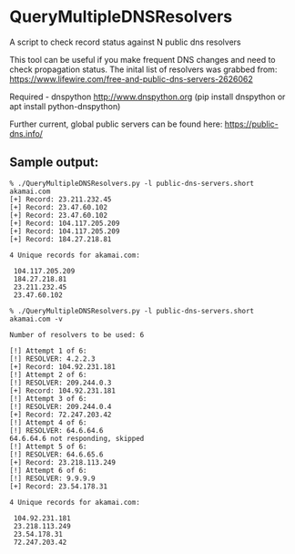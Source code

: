 # QueryMultipleDNSResolvers
A script to check record status against N public dns resolvers

This tool can be useful if you make frequent DNS changes and need to check propagation status. The inital list of resolvers was grabbed from: https://www.lifewire.com/free-and-public-dns-servers-2626062

Required - dnspython http://www.dnspython.org (pip install dnspython or apt install python-dnspython)

Further current, global public servers can be found here: https://public-dns.info/

## Sample output:

```console
% ./QueryMultipleDNSResolvers.py -l public-dns-servers.short akamai.com
[+] Record: 23.211.232.45
[+] Record: 23.47.60.102
[+] Record: 23.47.60.102
[+] Record: 104.117.205.209
[+] Record: 104.117.205.209
[+] Record: 184.27.218.81

4 Unique records for akamai.com:

 104.117.205.209
 184.27.218.81
 23.211.232.45
 23.47.60.102

% ./QueryMultipleDNSResolvers.py -l public-dns-servers.short akamai.com -v

Number of resolvers to be used: 6

[!] Attempt 1 of 6:
[!] RESOLVER: 4.2.2.3
[+] Record: 104.92.231.181
[!] Attempt 2 of 6:
[!] RESOLVER: 209.244.0.3
[+] Record: 104.92.231.181
[!] Attempt 3 of 6:
[!] RESOLVER: 209.244.0.4
[+] Record: 72.247.203.42
[!] Attempt 4 of 6:
[!] RESOLVER: 64.6.64.6
64.6.64.6 not responding, skipped
[!] Attempt 5 of 6:
[!] RESOLVER: 64.6.65.6
[+] Record: 23.218.113.249
[!] Attempt 6 of 6:
[!] RESOLVER: 9.9.9.9
[+] Record: 23.54.178.31

4 Unique records for akamai.com:

 104.92.231.181
 23.218.113.249
 23.54.178.31
 72.247.203.42
```
